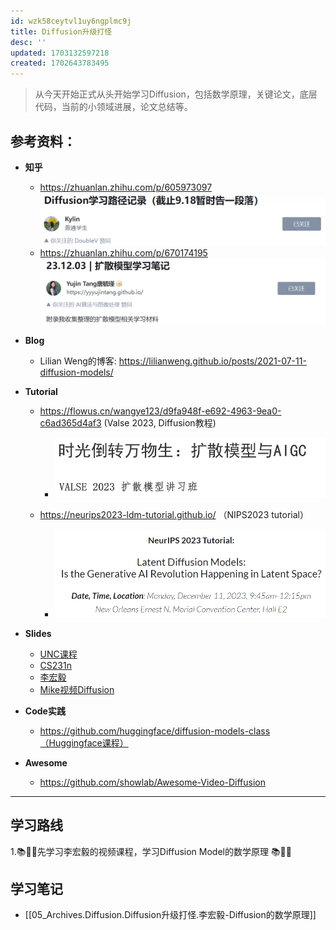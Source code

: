 ```yaml
---
id: wzk58ceytvl1uy6ngplmc9j
title: Diffusion升级打怪
desc: ''
updated: 1703132597218
created: 1702643783495
---
```


> 从今天开始正式从头开始学习Diffusion，包括数学原理，关键论文，底层代码，当前的小领域进展，论文总结等。
>

## **参考资料**：

* **知乎**
  * https://zhuanlan.zhihu.com/p/605973097
    ![图 0](assets/images/66a8218c0717a7c0d5dbe41f1a949ce4ad4334ffee6e4eccd520c57949df29e2.png)  
  * https://zhuanlan.zhihu.com/p/670174195
    ![图 1](assets/images/3362fb9f5a46269869cde9e4d555ffa8c8b86dfc78f8a21b24292ff4e60c3bc4.png)  

* **Blog**
  * Lilian Weng的博客: https://lilianweng.github.io/posts/2021-07-11-diffusion-models/

* **Tutorial**
  * https://flowus.cn/wangye123/d9fa948f-e692-4963-9ea0-c6ad365d4af3 (Valse 2023, Diffusion教程)
    * ![图 3](assets/images/0f31b71daafc3de9aa97f4510fa4d030b13536b15f8a5ff028f1ab8e7b1e3e2b.png)  

  * https://neurips2023-ldm-tutorial.github.io/ （NIPS2023 tutorial）
    * ![图 2](assets/images/2c002cda3e456cb8a4db4ce0f0ad21d3283175493899f0026452228e08cf5f9f.png)  

* **Slides**
  * [UNC课程](https://www.cs.unc.edu/~ronisen/teaching/fall_2022/pdf_lectures/lecture8_diffusion_model.pdf)
  * [CS231n](http://cs231n.stanford.edu/slides/2023/lecture_15.pdf)
  * [李宏毅](https://speech.ee.ntu.edu.tw/~hylee/ml/ml2023-course-data/DDPM%20(v7).pdf)
  * [Mike视频Diffusion](https://www.dropbox.com/scl/fi/u7jgodz3tz01bzd5uftog/Video-Diffusion-Tutorial-Prof-Mike-Shou-NUS-2023-Dec-15.pdf?rlkey=de6axl9dnjhz1ub0wmpwmpq4f&dl=0)

* **Code实践**
  * https://github.com/huggingface/diffusion-models-class（Huggingface课程）


* **Awesome**
  * https://github.com/showlab/Awesome-Video-Diffusion
---

## **学习路线** 
1.📚🧠📖先学习李宏毅的视频课程，学习Diffusion Model的数学原理 📚🧠📖




## **学习笔记**
* [[05_Archives.Diffusion.Diffusion升级打怪.李宏毅-Diffusion的数学原理]]